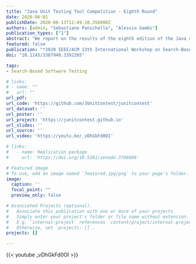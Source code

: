 ```yaml
---
title: "Java Unit Testing Tool Competition - Eighth Round"
date: 2020-06-01
publishDate: 2020-08-13T12:49:10.358900Z
authors: [admin, "Sebastiano Panichella", "Alessio Gambi"]
publication_types: ["1"]
abstract: "We report on the results of the eighth edition of the Java unit testing tool competition. This year, two tools, EvoSuite and Randoop, were executed on a benchmark with (i) new classes under test, selected from open-source software projects, and (ii) the set of classes from one project considered in the previous edition. We relied on an updated infrastructure for the execution of the different tools and the subsequent coverage and mutation analysis based on Docker containers. We considered two different time budgets for test case generation: one an three minutes. This paper describes our method- ology and statistical analysis of the results, presents the results achieved by the contestant tools and highlights the challenges we faced during the competition."
featured: false
publication: "*2020 IEEE/ACM 13th International Workshop on Search-Based Software Testing (SBST '20)*"
doi: "10.1145/3387940.3392265"

tags:
- Search-Based Software Testing

# links:
# - name: ""
#   url: ""
url_pdf:
url_code: 'https://github.com/JUnitContest/junitcontest'
url_dataset: ''
url_poster: ''
url_project: 'https://junitcontest.github.io'
url_slides: ''
url_source: ''
url_video: 'https://youtu.be/_vDhGkFd0OI'

# links:
#   - name: Replication package
#     url: 'https://doi.org/10.5281/zenodo.3766686'

# Featured image
# To use, add an image named `featured.jpg/png` to your page's folder.
image:
  caption: ''
  focal_point: ""
  preview_only: false

# Associated Projects (optional).
#   Associate this publication with one or more of your projects.
#   Simply enter your project's folder or file name without extension.
#   E.g. `internal-project` references `content/project/internal-project/index.md`.
#   Otherwise, set `projects: []`.
projects: []

---
```


{{< youtube _vDhGkFd0OI >}}
